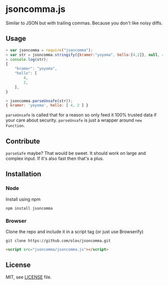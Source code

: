 # jsoncomma.js
Similar to JSON but with trailing commas. Because you don't like noisy diffs.



## Usage
```javascript
> var jsoncomma = require("jsoncomma");
> var str = jsoncomma.stringify({kramer:"yoyoma", hello:[4,2]}, null, 4);
> console.log(str);
{
    "kramer": "yoyoma",
    "hello": [
        4,
        2,
    ],
}

> jsoncomma.parseUnsafe(str));
{ kramer: 'yoyoma', hello: [ 4, 2 ] }
```

`parseUnsafe` is called that for a reason so only feed it 100% trusted data
if your care about security. `parseUnsafe` is just a wrapper around
`new Function`.



## Contribute
`parseSafe` maybe? That would be sweet. It should work on large and complex
input. If it's also fast then that's a plus.



## Installation

### Node
Install using npm

    npm install jsoncomma

### Browser
Clone the repo and include it in a script tag (or just use Browserify)

    git clone https://github.com/olov/jsoncomma.git

```html
<script src="jsoncomma/jsoncomma.js"></script>
```



## License
MIT, see [LICENSE](LICENSE) file.
